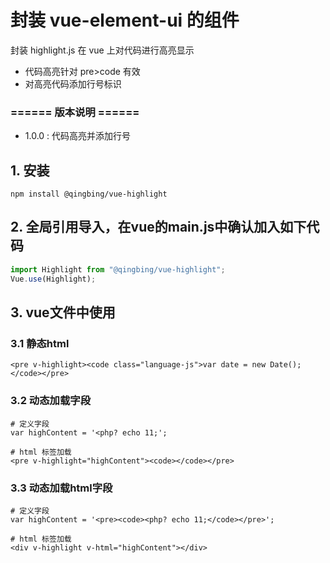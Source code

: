# 封装 vue-element-ui 的组件
封装 highlight.js 在 vue 上对代码进行高亮显示
- 代码高亮针对 pre>code 有效
- 对高亮代码添加行号标识

### ====== 版本说明 ======
- 1.0.0 : 代码高亮并添加行号

## 1. 安装
```
npm install @qingbing/vue-highlight
```

## 2. 全局引用导入，在vue的main.js中确认加入如下代码
```js
import Highlight from "@qingbing/vue-highlight";
Vue.use(Highlight);
```

## 3. vue文件中使用
### 3.1 静态html
```
<pre v-highlight><code class="language-js">var date = new Date(); </code></pre>
```


### 3.2 动态加载字段
```
# 定义字段
var highContent = '<php? echo 11;';

# html 标签加载
<pre v-highlight="highContent"><code></code></pre>
```

### 3.3 动态加载html字段
```
# 定义字段
var highContent = '<pre><code><php? echo 11;</code></pre>';

# html 标签加载
<div v-highlight v-html="highContent"></div>
```